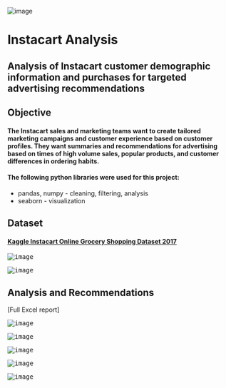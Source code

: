 ![image](https://github.com/dsad8000/instacart/assets/98616377/aa621059-9143-4223-a583-e4d69153210a)

# Instacart Analysis
## Analysis of Instacart customer demographic information and purchases for targeted advertising recommendations
## **Objective**
#### The Instacart sales and marketing teams want to create tailored marketing campaigns and customer experience based on customer profiles. They want summaries and recommendations for advertising based on times of high volume sales, popular products, and customer differences in ordering habits.

#### The following python libraries were used for this project:
* pandas, numpy - cleaning, filtering, analysis
* seaborn - visualization

## **Dataset**
#### [Kaggle Instacart Online Grocery Shopping Dataset 2017](https://www.kaggle.com/datasets/psparks/instacart-market-basket-analysis)

<kbd>![image](https://github.com/dsad8000/instacart/assets/98616377/a1b489ea-6ea5-4a1a-bf9a-adf276179e28)<kbd>

<kbd>![image](https://github.com/dsad8000/instacart/assets/98616377/b4a72e17-293b-4c41-8a65-51c790e6b7ba)<kbd>


## **Analysis and Recommendations**
[Full Excel report]

<kbd>![image](https://github.com/dsad8000/instacart/assets/98616377/a9a1324e-7381-40ea-b989-dd844ab6d800)<kbd>

<kbd>![image](https://github.com/dsad8000/instacart/assets/98616377/18cc74a7-32f9-4e56-bb01-7a72e900efed)<kbd>

<kbd>![image](https://github.com/dsad8000/instacart/assets/98616377/f275c99e-ffae-4f26-a3c3-6b1f80ec81f7)<kbd>

<kbd>![image](https://github.com/dsad8000/instacart/assets/98616377/b792f888-e54a-4a5d-8b70-795bab3e68e9)<kbd>

<kbd>![image](https://github.com/dsad8000/instacart/assets/98616377/fe47d552-3098-4f74-bdb9-04ecd18ed971)<kbd>
